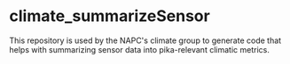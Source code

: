# climate_summarizeSensor
This repository is used by the NAPC's climate group to generate code that helps with summarizing sensor data into pika-relevant climatic metrics.
